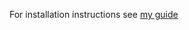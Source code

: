 For installation instructions see [my guide](https://codeburst.io/build-a-serverless-ping-service-status-page-in-5-steps-with-stdlib-scheduled-tasks-6bdd164e67dc)